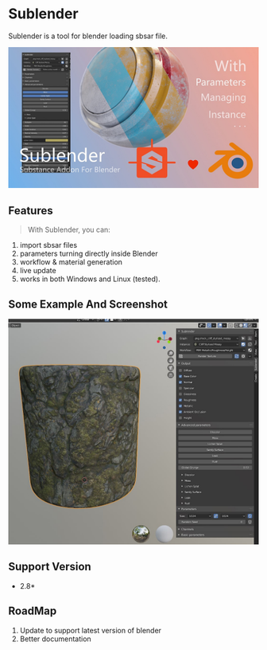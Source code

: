 # Sublender
Sublender is a tool for blender loading sbsar file.

![Cover text](doc/images/cover.jpg)
## Features
> With Sublender, you can:
1. import sbsar files
2. parameters turning directly inside Blender
3. workflow & material generation
4. live update
5. works in both Windows and Linux  (tested).
## Some Example And Screenshot
![example](doc/images/example.jpg)
## Support Version
* 2.8*

## RoadMap
1. Update to support latest version of blender
2. Better documentation